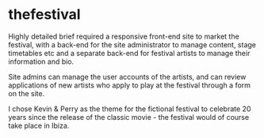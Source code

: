 # thefestival

Highly detailed brief required a responsive front-end site to market the festival, with a back-end for the site administrator to manage content, stage timetables etc and a separate back-end for festival artists to manage their information and bio.

Site admins can manage the user accounts of the artists, and can review applications of new artists who apply to play at the festival through a form on the site.

I chose Kevin & Perry as the theme for the fictional festival to celebrate 20 years since the release of the classic movie - the festival would of course take place in Ibiza.

